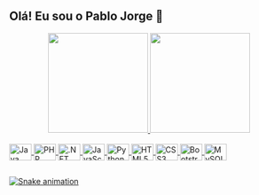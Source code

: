 ## Olá! Eu sou o Pablo Jorge 👋

<!-- Status -->
<div align="center">
  <a href="https://github.com/rafaballerini">
  <img height="180em" src="https://github-readme-stats.vercel.app/api?username=pabulojorge&show_icons=true&theme=tokyonight&include_all_commits=true&count_private=true"/>
  <img height="180em" src="https://github-readme-stats.vercel.app/api/top-langs/?username=pabulojorge&layout=compact&langs_count=7&theme=tokyonight"/>
</div>

  <!-- Tecnologias -->
<div style="display: inline_block"><br>
  <img align="center" alt="Java" height="30" title="Java" width="40" src="https://cdn.jsdelivr.net/gh/devicons/devicon/icons/java/java-original.svg">
  <img align="center" alt="PHP" height="30" title="PHP" width="40" src="https://cdn.jsdelivr.net/gh/devicons/devicon/icons/php/php-plain.svg">
  <img align="center" alt=".NET C#" height="30" title=".NET C#" width="40" src="https://cdn.jsdelivr.net/gh/devicons/devicon/icons/dotnetcore/dotnetcore-original.svg">
  <img align="center" alt="JavaScript" height="30" width="40" title="JavaScript" src="https://cdn.jsdelivr.net/gh/devicons/devicon/icons/javascript/javascript-plain.svg">
  <img align="center" alt="Python" height="30" title="Python" width="40" src="https://cdn.jsdelivr.net/gh/devicons/devicon/icons/python/python-original.svg">
  <img align="center" alt="HTML5" height="30" title="HTML5" width="40" src="https://cdn.jsdelivr.net/gh/devicons/devicon/icons/html5/html5-plain.svg">
  <img align="center" alt="CSS3" height="30" title="CSS3" width="40" src="https://cdn.jsdelivr.net/gh/devicons/devicon/icons/css3/css3-plain.svg">
  <img align="center" alt="Bootstrap" height="30" title="Bootstrap" width="40" src="https://cdn.jsdelivr.net/gh/devicons/devicon/icons/bootstrap/bootstrap-original.svg">
   <img align="center" alt="MySQL" height="30" title="MySQL" width="40" src="https://cdn.jsdelivr.net/gh/devicons/devicon/icons/mysql/mysql-original.svg">
</div>

  ##

![Snake animation](https://github.com/pabulojorge/pabulojorge/blob/output/github-contribution-grid-snake.svg)

